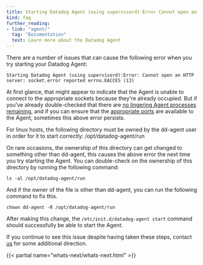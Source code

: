 ```yaml
---
title: Starting Datadog Agent (using supervisord) Error Cannot open an HTTP server socket.error reported errno.EACCES (13)
kind: faq
further_reading:
- link: "agent/"
  tag: "Documentation"
  text: Learn more about the Datadog Agent
---
```


There are a number of issues that can cause the following error when you try starting your Datadog Agent:

```
Starting Datadog Agent (using supervisord):Error: Cannot open an HTTP server: socket.error reported errno.EACCES (13)
```

At first glance, that might appear to indicate that the Agent is unable to connect to the appropriate sockets because they're already occupied. But if you've already double-checked that there are [no lingering Agent processes remaining][1], and if you can ensure that the [appropriate ports][2] are available to the Agent, sometimes this above error persists.

For linux hosts, the following directory must be owned by the dd-agent user in order for it to start correctly: /opt/datadog-agent/run

On rare occasions, the ownership of this directory can get changed to something other than dd-agent, this causes the above error the next time you try starting the Agent. You can double-check on the ownership of this directory by running the following command:
```
ls -al /opt/datadog-agent/run
```

And if the owner of the file is other than dd-agent, you can run the following command to fix this.
```
chown dd-agent -R /opt/datadog-agent/run
```
After making this change, the `/etc/init.d/datadog-agent start` command should successfully be able to start the Agent.

If you continue to see this issue despite having taken these steps, contact [us][3] for some additional direction.

{{< partial name="whats-next/whats-next.html" >}}

[1]: /agent/faq/error-restarting-agent-already-listening-on-a-configured-port
[2]: /account_management/faq/what-are-the-required-ip-s-and-ports-i-need-open-to-connect-to-the-datadog-service
[3]: /help
